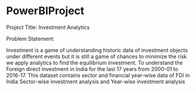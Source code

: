 # PowerBIProject
Project Title: Investment Analytics

Problem Statement:

Investment is a game of understanding historic data of investment objects under different events but it is still a 
game of chances to minimize the risk we apply analytics to find the equilibrium investment. To understand the Foreign direct investment in 
India for the last 17 years from 2000-01 to 2016-17. This dataset contains sector and 
financial year-wise data of FDI in India Sector-wise investment analysis and Year-wise investment analysis
